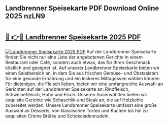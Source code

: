 ## Landbrenner Speisekarte PDF Download Online 2025 nzLN9

# <h2><a href="http://gc7t89b.nevu.top/?p=Landbrenner+Speisekarte">🔗 👉🔴 Landbrenner Speisekarte 2025 PDF</a></h2>

[![Landbrenner Speisekarte 2025 PDF](https://i.imgur.com/dBaPXMq.png)](http://gc7t89b.nevu.top/?p=Landbrenner+Speisekarte)
Auf der Landbrenner Speisekarte finden Sie nicht nur eine Liste der angebotenen Gerichte in einem Restaurant oder Café, sondern auch etwas, das für Ihren Geschmack köstlich und geeignet ist. Auf unserer Landbrenner Speisekarte bieten wir einen Salatbereich an, in dem Sie aus frischen Gemüse- und Obstsalaten für eine gesunde Ernährung und ein leckeres Mittagessen wählen können. Für diejenigen, die Fleisch lieben, bieten wir eine umfangreiche Auswahl an Gerichten auf der Landbrenner Speisekarte an: Rindfleisch, Schweinefleisch, Huhn und Fisch. Unseren Auserwählten bieten wir exquisite Gerichte wie Schaschlik und Steak an, die auf Holzkohle zubereitet werden. Unsere Landbrenner Speisekarte umfasst eine große Auswahl an Desserts, von klassischen Torten und Kuchen bis hin zu exquisiten Crème Brûlée und Schokoladennudeln.
